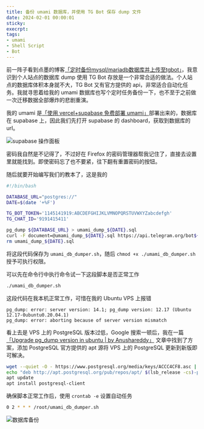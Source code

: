 ```yaml
---
title: 备份 umami 数据库，并使用 TG Bot 保存 dump 文件
date: 2024-02-01 00:00:01
sticky:
execrpt:
tags:
- umami
- Shell Script
- Bot
---
```


前一阵子看到点墨的博客[「定时备份mysql/mariadb数据库并上传至tgbot」](https://blog.m-l.cc/2023/11/09/ding-shi-bei-fen-mysql-mariadb-shu-ju-ku-bing-shang-chuan-zhi-tgbot/)，我意识到个人站点的数据库 dump 使用 TG Bot 存放是一个非常合适的做法。个人站点的数据库体积本身就不大，TG Bot 又有官方提供的 api，非常适合自动化任务。我就寻思着给我的 umami 数据库也写个定时任务备份一下，也不至于之前做一次迁移数据全部爆炸的悲剧重演。

我的 umami 是[「使用 vercel+supabase 免费部署 umami」](/2022/11/08/free-umami-deploy-plan/)部署出来的，数据库在 supabase 上，因此我们先打开 supabase 的 dashboard，获取到数据库的 url。

![supabase 操作面板](https://cdn.zhullyb.top/uploads/2024/08/12/65ba6aae157e6.png)

密码我自然是不记得了，不过好在 Firefox 的密码管理器帮我记住了，直接去设置里就能找到。即使密码忘了也不要紧，往下翻有重置密码的按钮。

随后就要开始编写我们的教本了，这是我的

```bash
#!/bin/bash

DATABASE_URL="postgres://"
DATE=$(date '+%F')

TG_BOT_TOKEN='1145141919:ABCDEFGHIJKLVMNOPQRSTUVWXYZabcdefgh'
TG_CHAT_ID='9191415411'

pg_dump ${DATABASE_URL} > umami_dump_${DATE}.sql
curl -F document=@umami_dump_${DATE}.sql https://api.telegram.org/bot${TG_BOT_TOKEN}/sendDocument?chat_id=${TG_CHAT_ID}
rm umami_dump_${DATE}.sql
```

将这段代码保存为 `umami_db_dumper.sh`，随后 `chmod +x ./umami_db_dumper.sh` 授予可执行权限。

可以先在命令行中执行命令试一下这段脚本是否正常工作

```bash
./umami_db_dumper.sh
```

这段代码在我本机正常工作，可惜在我的 Ubuntu VPS 上报错

```
pg_dump: error: server version: 14.1; pg_dump version: 12.17 (Ubuntu 12.17-0ubuntu0.20.04.1)
pg_dump: error: aborting because of server version mismatch
```

看上去是 VPS 上的 PostgreSQL 版本过低，Google 搜索一顿后，我在一篇[「Upgrade pg_dump version in ubuntu | by Anushareddy」](https://devopsworld.medium.com/upgrade-pg-dump-version-in-ubuntu-545d691d4695) 文章中找到了方案，添加 PostgreSQL 官方提供的 apt 源将 VPS 上的 PostgreSQL 更新到新版即可解决。

```bash
wget --quiet -O - https://www.postgresql.org/media/keys/ACCC4CF8.asc | apt-key add -
echo "deb http://apt.postgresql.org/pub/repos/apt/ $(lsb_release -cs)-pgdg main" > /etc/apt/sources.list.d/pgdg.list
apt update
apt install postgresql-client
```

确保脚本正常工作后，使用 `crontab -e` 设置自动任务

```bash
0 2 * * * /root/umami_db_dumper.sh
```

![数据库备份](https://cdn.zhullyb.top/uploads/2024/08/12/65c79455b2e40.png)
